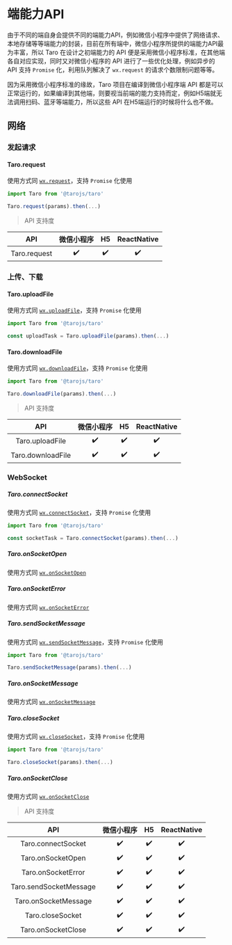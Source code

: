 # 端能力API

由于不同的端自身会提供不同的端能力API，例如微信小程序中提供了网络请求、本地存储等等端能力的封装，目前在所有端中，微信小程序所提供的端能力API最为丰富，所以 Taro 在设计之初端能力的 API 便是采用微信小程序标准，在其他端各自对应实现，同时又对微信小程序的 API 进行了一些优化处理，例如异步的 API 支持 `Promise` 化，利用队列解决了 `wx.request` 的请求个数限制问题等等。

因为采用微信小程序标准的缘故，Taro 项目在编译到微信小程序端 API 都是可以正常运行的，如果编译到其他端，则要视当前端的能力支持而定，例如H5端就无法调用扫码、蓝牙等端能力，所以这些 API 在H5端运行的时候将什么也不做。

## 网络

### 发起请求

#### Taro.request

使用方式同 [`wx.request`](https://developers.weixin.qq.com/miniprogram/dev/api/network-request.html)，支持 `Promise` 化使用

```javascript
import Taro from '@tarojs/taro'

Taro.request(params).then(...)
```

> API 支持度

| API | 微信小程序 | H5 | ReactNative |
| :-: | :-: | :-: | :-: |
| Taro.request | ✔️ | ✔️ | ✔️ |

### 上传、下载

#### Taro.uploadFile

使用方式同 [`wx.uploadFile`](https://developers.weixin.qq.com/miniprogram/dev/api/network-file.html#wxuploadfileobject)，支持 `Promise` 化使用

```javascript
import Taro from '@tarojs/taro'

const uploadTask = Taro.uploadFile(params).then(...)
```

#### Taro.downloadFile

使用方式同 [`wx.downloadFile`](https://developers.weixin.qq.com/miniprogram/dev/api/network-file.html#wxdownloadfileobject)，支持 `Promise` 化使用

```javascript
import Taro from '@tarojs/taro'

Taro.downloadFile(params).then(...)
```

> API 支持度

| API | 微信小程序 | H5 | ReactNative |
| :-: | :-: | :-: | :-: |
| Taro.uploadFile | ✔️ | ✔️ | ✔️ |
| Taro.downloadFile | ✔️ | ✔️ | ✔️ |

### WebSocket

##### Taro.connectSocket

使用方式同 [`wx.connectSocket`](https://developers.weixin.qq.com/miniprogram/dev/api/network-file.html#wxdownloadfileobject)，支持 `Promise` 化使用

```javascript
import Taro from '@tarojs/taro'

const socketTask = Taro.connectSocket(params).then(...)
```

##### Taro.onSocketOpen

使用方式同 [`wx.onSocketOpen`](https://developers.weixin.qq.com/miniprogram/dev/api/network-socket.html#wxclosesocket)

##### Taro.onSocketError

使用方式同 [`wx.onSocketError`](https://developers.weixin.qq.com/miniprogram/dev/api/network-socket.html#wxclosesocket)

##### Taro.sendSocketMessage

使用方式同 [`wx.sendSocketMessage`](https://developers.weixin.qq.com/miniprogram/dev/api/network-socket.html#wxclosesocket)，支持 `Promise` 化使用

```javascript
import Taro from '@tarojs/taro'

Taro.sendSocketMessage(params).then(...)
```

##### Taro.onSocketMessage

使用方式同 [`wx.onSocketMessage`](https://developers.weixin.qq.com/miniprogram/dev/api/network-socket.html#wxclosesocket)

##### Taro.closeSocket

使用方式同 [`wx.closeSocket`](https://developers.weixin.qq.com/miniprogram/dev/api/network-socket.html#wxclosesocket)，支持 `Promise` 化使用

```javascript
import Taro from '@tarojs/taro'

Taro.closeSocket(params).then(...)
```

##### Taro.onSocketClose

使用方式同 [`wx.onSocketClose`](https://developers.weixin.qq.com/miniprogram/dev/api/network-socket.html#wxonsocketclosecallback)

> API 支持度

| API | 微信小程序 | H5 | ReactNative |
| :-: | :-: | :-: | :-: |
| Taro.connectSocket | ✔️ | ✔️ | ✔️ |
| Taro.onSocketOpen | ✔️ | ✔️ | ✔️ |
| Taro.onSocketError | ✔️ | ✔️ | ✔️ |
| Taro.sendSocketMessage | ✔️ | ✔️ | ✔️ |
| Taro.onSocketMessage | ✔️ | ✔️ | ✔️ |
| Taro.closeSocket | ✔️ | ✔️ | ✔️ |
| Taro.onSocketClose | ✔️ | ✔️ | ✔️ |
